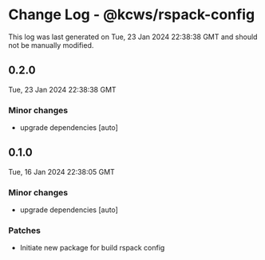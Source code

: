 # Change Log - @kcws/rspack-config

This log was last generated on Tue, 23 Jan 2024 22:38:38 GMT and should not be manually modified.

## 0.2.0
Tue, 23 Jan 2024 22:38:38 GMT

### Minor changes

- upgrade dependencies [auto]

## 0.1.0
Tue, 16 Jan 2024 22:38:05 GMT

### Minor changes

- upgrade dependencies [auto]

### Patches

- Initiate new package for build rspack config

